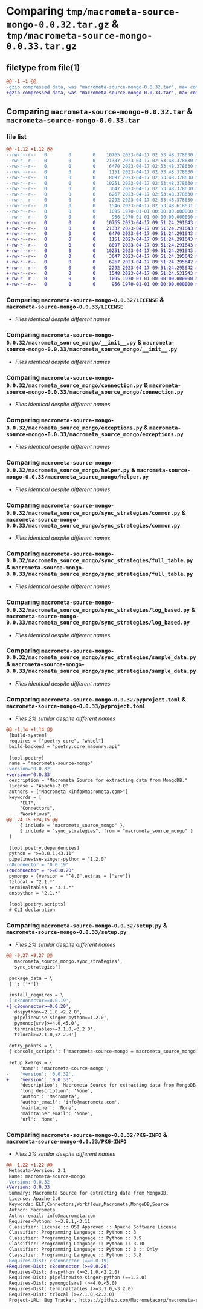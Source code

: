 # Comparing `tmp/macrometa-source-mongo-0.0.32.tar.gz` & `tmp/macrometa-source-mongo-0.0.33.tar.gz`

## filetype from file(1)

```diff
@@ -1 +1 @@
-gzip compressed data, was "macrometa-source-mongo-0.0.32.tar", max compression
+gzip compressed data, was "macrometa-source-mongo-0.0.33.tar", max compression
```

## Comparing `macrometa-source-mongo-0.0.32.tar` & `macrometa-source-mongo-0.0.33.tar`

### file list

```diff
@@ -1,12 +1,12 @@
--rw-r--r--   0        0        0    10765 2023-04-17 02:53:48.378630 macrometa-source-mongo-0.0.32/LICENSE
--rw-r--r--   0        0        0    21337 2023-04-17 02:53:48.378630 macrometa-source-mongo-0.0.32/macrometa_source_mongo/__init__.py
--rw-r--r--   0        0        0     6470 2023-04-17 02:53:48.378630 macrometa-source-mongo-0.0.32/macrometa_source_mongo/connection.py
--rw-r--r--   0        0        0     1151 2023-04-17 02:53:48.378630 macrometa-source-mongo-0.0.32/macrometa_source_mongo/exceptions.py
--rw-r--r--   0        0        0     8097 2023-04-17 02:53:48.378630 macrometa-source-mongo-0.0.32/macrometa_source_mongo/helper.py
--rw-r--r--   0        0        0    10251 2023-04-17 02:53:48.378630 macrometa-source-mongo-0.0.32/macrometa_source_mongo/sync_strategies/common.py
--rw-r--r--   0        0        0     3647 2023-04-17 02:53:48.378630 macrometa-source-mongo-0.0.32/macrometa_source_mongo/sync_strategies/full_table.py
--rw-r--r--   0        0        0     6267 2023-04-17 02:53:48.378630 macrometa-source-mongo-0.0.32/macrometa_source_mongo/sync_strategies/log_based.py
--rw-r--r--   0        0        0     2292 2023-04-17 02:53:48.378630 macrometa-source-mongo-0.0.32/macrometa_source_mongo/sync_strategies/sample_data.py
--rw-r--r--   0        0        0     1546 2023-04-17 02:53:48.618631 macrometa-source-mongo-0.0.32/pyproject.toml
--rw-r--r--   0        0        0     1095 1970-01-01 00:00:00.000000 macrometa-source-mongo-0.0.32/setup.py
--rw-r--r--   0        0        0      956 1970-01-01 00:00:00.000000 macrometa-source-mongo-0.0.32/PKG-INFO
+-rw-r--r--   0        0        0    10765 2023-04-17 09:51:24.291643 macrometa-source-mongo-0.0.33/LICENSE
+-rw-r--r--   0        0        0    21337 2023-04-17 09:51:24.291643 macrometa-source-mongo-0.0.33/macrometa_source_mongo/__init__.py
+-rw-r--r--   0        0        0     6470 2023-04-17 09:51:24.291643 macrometa-source-mongo-0.0.33/macrometa_source_mongo/connection.py
+-rw-r--r--   0        0        0     1151 2023-04-17 09:51:24.291643 macrometa-source-mongo-0.0.33/macrometa_source_mongo/exceptions.py
+-rw-r--r--   0        0        0     8097 2023-04-17 09:51:24.291643 macrometa-source-mongo-0.0.33/macrometa_source_mongo/helper.py
+-rw-r--r--   0        0        0    10251 2023-04-17 09:51:24.291643 macrometa-source-mongo-0.0.33/macrometa_source_mongo/sync_strategies/common.py
+-rw-r--r--   0        0        0     3647 2023-04-17 09:51:24.295642 macrometa-source-mongo-0.0.33/macrometa_source_mongo/sync_strategies/full_table.py
+-rw-r--r--   0        0        0     6267 2023-04-17 09:51:24.295642 macrometa-source-mongo-0.0.33/macrometa_source_mongo/sync_strategies/log_based.py
+-rw-r--r--   0        0        0     2292 2023-04-17 09:51:24.295642 macrometa-source-mongo-0.0.33/macrometa_source_mongo/sync_strategies/sample_data.py
+-rw-r--r--   0        0        0     1548 2023-04-17 09:51:24.531543 macrometa-source-mongo-0.0.33/pyproject.toml
+-rw-r--r--   0        0        0     1095 1970-01-01 00:00:00.000000 macrometa-source-mongo-0.0.33/setup.py
+-rw-r--r--   0        0        0      956 1970-01-01 00:00:00.000000 macrometa-source-mongo-0.0.33/PKG-INFO
```

### Comparing `macrometa-source-mongo-0.0.32/LICENSE` & `macrometa-source-mongo-0.0.33/LICENSE`

 * *Files identical despite different names*

### Comparing `macrometa-source-mongo-0.0.32/macrometa_source_mongo/__init__.py` & `macrometa-source-mongo-0.0.33/macrometa_source_mongo/__init__.py`

 * *Files identical despite different names*

### Comparing `macrometa-source-mongo-0.0.32/macrometa_source_mongo/connection.py` & `macrometa-source-mongo-0.0.33/macrometa_source_mongo/connection.py`

 * *Files identical despite different names*

### Comparing `macrometa-source-mongo-0.0.32/macrometa_source_mongo/exceptions.py` & `macrometa-source-mongo-0.0.33/macrometa_source_mongo/exceptions.py`

 * *Files identical despite different names*

### Comparing `macrometa-source-mongo-0.0.32/macrometa_source_mongo/helper.py` & `macrometa-source-mongo-0.0.33/macrometa_source_mongo/helper.py`

 * *Files identical despite different names*

### Comparing `macrometa-source-mongo-0.0.32/macrometa_source_mongo/sync_strategies/common.py` & `macrometa-source-mongo-0.0.33/macrometa_source_mongo/sync_strategies/common.py`

 * *Files identical despite different names*

### Comparing `macrometa-source-mongo-0.0.32/macrometa_source_mongo/sync_strategies/full_table.py` & `macrometa-source-mongo-0.0.33/macrometa_source_mongo/sync_strategies/full_table.py`

 * *Files identical despite different names*

### Comparing `macrometa-source-mongo-0.0.32/macrometa_source_mongo/sync_strategies/log_based.py` & `macrometa-source-mongo-0.0.33/macrometa_source_mongo/sync_strategies/log_based.py`

 * *Files identical despite different names*

### Comparing `macrometa-source-mongo-0.0.32/macrometa_source_mongo/sync_strategies/sample_data.py` & `macrometa-source-mongo-0.0.33/macrometa_source_mongo/sync_strategies/sample_data.py`

 * *Files identical despite different names*

### Comparing `macrometa-source-mongo-0.0.32/pyproject.toml` & `macrometa-source-mongo-0.0.33/pyproject.toml`

 * *Files 2% similar despite different names*

```diff
@@ -1,14 +1,14 @@
 [build-system]
 requires = ["poetry-core", "wheel"]
 build-backend = "poetry.core.masonry.api"
 
 [tool.poetry]
 name = "macrometa-source-mongo"
-version='0.0.32'
+version='0.0.33'
 description = "Macrometa Source for extracting data from MongoDB."
 license = "Apache-2.0"
 authors = ["Macrometa <info@macrometa.com>"]
 keywords = [
     "ELT",
     "Connectors",
     "Workflows",
@@ -24,15 +24,15 @@
     { include = "macrometa_source_mongo" },
     { include = "sync_strategies", from = "macrometa_source_mongo" }
 ]
 
 [tool.poetry.dependencies]
 python = ">=3.8.1,<3.11"
 pipelinewise-singer-python = "1.2.0"
-c8connector = "0.0.19"
+c8connector = ">=0.0.20"
 pymongo = {version = "^4.0",extras = ["srv"]}
 tzlocal = "2.1.*"
 terminaltables = "3.1.*"
 dnspython = "2.1.*"
 
 [tool.poetry.scripts]
 # CLI declaration
```

### Comparing `macrometa-source-mongo-0.0.32/setup.py` & `macrometa-source-mongo-0.0.33/setup.py`

 * *Files 2% similar despite different names*

```diff
@@ -9,27 +9,27 @@
  'macrometa_source_mongo.sync_strategies',
  'sync_strategies']
 
 package_data = \
 {'': ['*']}
 
 install_requires = \
-['c8connector==0.0.19',
+['c8connector>=0.0.20',
  'dnspython>=2.1.0,<2.2.0',
  'pipelinewise-singer-python==1.2.0',
  'pymongo[srv]>=4.0,<5.0',
  'terminaltables>=3.1.0,<3.2.0',
  'tzlocal>=2.1.0,<2.2.0']
 
 entry_points = \
 {'console_scripts': ['macrometa-source-mongo = macrometa_source_mongo:main']}
 
 setup_kwargs = {
     'name': 'macrometa-source-mongo',
-    'version': '0.0.32',
+    'version': '0.0.33',
     'description': 'Macrometa Source for extracting data from MongoDB.',
     'long_description': 'None',
     'author': 'Macrometa',
     'author_email': 'info@macrometa.com',
     'maintainer': 'None',
     'maintainer_email': 'None',
     'url': 'None',
```

### Comparing `macrometa-source-mongo-0.0.32/PKG-INFO` & `macrometa-source-mongo-0.0.33/PKG-INFO`

 * *Files 2% similar despite different names*

```diff
@@ -1,22 +1,22 @@
 Metadata-Version: 2.1
 Name: macrometa-source-mongo
-Version: 0.0.32
+Version: 0.0.33
 Summary: Macrometa Source for extracting data from MongoDB.
 License: Apache-2.0
 Keywords: ELT,Connectors,Workflows,Macrometa,MongoDB,Source
 Author: Macrometa
 Author-email: info@macrometa.com
 Requires-Python: >=3.8.1,<3.11
 Classifier: License :: OSI Approved :: Apache Software License
 Classifier: Programming Language :: Python :: 3
 Classifier: Programming Language :: Python :: 3.9
 Classifier: Programming Language :: Python :: 3.10
 Classifier: Programming Language :: Python :: 3 :: Only
 Classifier: Programming Language :: Python :: 3.8
-Requires-Dist: c8connector (==0.0.19)
+Requires-Dist: c8connector (>=0.0.20)
 Requires-Dist: dnspython (>=2.1.0,<2.2.0)
 Requires-Dist: pipelinewise-singer-python (==1.2.0)
 Requires-Dist: pymongo[srv] (>=4.0,<5.0)
 Requires-Dist: terminaltables (>=3.1.0,<3.2.0)
 Requires-Dist: tzlocal (>=2.1.0,<2.2.0)
 Project-URL: Bug Tracker, https://github.com/Macrometacorp/macrometa-source-mongo/issues
```

